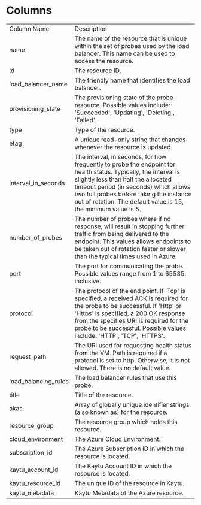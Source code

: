 # Columns  

<table>
	<tr><td>Column Name</td><td>Description</td></tr>
	<tr><td>name</td><td>The name of the resource that is unique within the set of probes used by the load balancer. This name can be used to access the resource.</td></tr>
	<tr><td>id</td><td>The resource ID.</td></tr>
	<tr><td>load_balancer_name</td><td>The friendly name that identifies the load balancer.</td></tr>
	<tr><td>provisioning_state</td><td>The provisioning state of the probe resource. Possible values include: &#39;Succeeded&#39;, &#39;Updating&#39;, &#39;Deleting&#39;, &#39;Failed&#39;.</td></tr>
	<tr><td>type</td><td>Type of the resource.</td></tr>
	<tr><td>etag</td><td>A unique read-only string that changes whenever the resource is updated.</td></tr>
	<tr><td>interval_in_seconds</td><td>The interval, in seconds, for how frequently to probe the endpoint for health status. Typically, the interval is slightly less than half the allocated timeout period (in seconds) which allows two full probes before taking the instance out of rotation. The default value is 15, the minimum value is 5.</td></tr>
	<tr><td>number_of_probes</td><td>The number of probes where if no response, will result in stopping further traffic from being delivered to the endpoint. This values allows endpoints to be taken out of rotation faster or slower than the typical times used in Azure.</td></tr>
	<tr><td>port</td><td>The port for communicating the probe. Possible values range from 1 to 65535, inclusive.</td></tr>
	<tr><td>protocol</td><td>The protocol of the end point. If &#39;Tcp&#39; is specified, a received ACK is required for the probe to be successful. If &#39;Http&#39; or &#39;Https&#39; is specified, a 200 OK response from the specifies URI is required for the probe to be successful. Possible values include: &#39;HTTP&#39;, &#39;TCP&#39;, &#39;HTTPS&#39;.</td></tr>
	<tr><td>request_path</td><td>The URI used for requesting health status from the VM. Path is required if a protocol is set to http. Otherwise, it is not allowed. There is no default value.</td></tr>
	<tr><td>load_balancing_rules</td><td>The load balancer rules that use this probe.</td></tr>
	<tr><td>title</td><td>Title of the resource.</td></tr>
	<tr><td>akas</td><td>Array of globally unique identifier strings (also known as) for the resource.</td></tr>
	<tr><td>resource_group</td><td>The resource group which holds this resource.</td></tr>
	<tr><td>cloud_environment</td><td>The Azure Cloud Environment.</td></tr>
	<tr><td>subscription_id</td><td>The Azure Subscription ID in which the resource is located.</td></tr>
	<tr><td>kaytu_account_id</td><td>The Kaytu Account ID in which the resource is located.</td></tr>
	<tr><td>kaytu_resource_id</td><td>The unique ID of the resource in Kaytu.</td></tr>
	<tr><td>kaytu_metadata</td><td>Kaytu Metadata of the Azure resource.</td></tr>
</table>